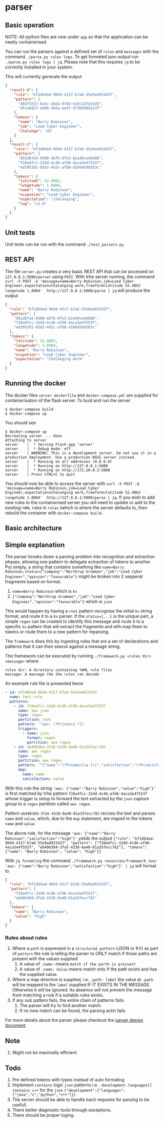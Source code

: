 # parser

## Basic operation 

NOTE: All python files are now under `app` so that the application can be neetly
containerised.

You can run the parsers against a defined set of `rules` and `messages` with the
command `./parse.py rules logs`. To get formated json output run `./parse.py
rules logs | jq`. Please note that this requires `jq` to be correctly installed
in your system.

This will currently generate the output 
```json
{
  "result-0": {
    "rule": "bf1d64ad-9694-4317-b7a6-55e9a4915437",
    "pattern": [
      "46975537-6a3c-444a-9784-ea3c1d7e25d3",
      "451a6827-da96-466a-aa97-d73b5605a13f"
    ],
    "tokens": {
      "name": "Barry Robinson",
      "job": "Lead Cyber Engineer",
      "chalange": "ok"
    }
  },
  "result-1": {
    "rule": "bf1d64ad-9694-4317-b7a6-55e9a4915437",
    "pattern": [
      "0b1db7a5-0308-4bfb-87e3-b2a48cee6b88",
      "f28a4fcc-32dd-4c4b-afd6-4aca3e4f5537",
      "ed395291-65d2-492c-afb8-d1b64599263c"
    ],
    "tokens": {
      "latitude": 52.4862,
      "longetude": 1.8904,
      "name": "Barry Robinson",
      "ocupation": "Lead Cyber Engineer",
      "expectation": "chalanging",
      "tag": "v1.0"
    }
  }
}
```


## Unit tests 

Unit tests can be run with the command `./test_parsers.py`


## REST API

The file `server.py` creates a very basic REST API that can be accessed on `127.0.0.1:5000/parser` using `POST`. With trhe server running, the command `curl -X POST -d 'message=name=Barry Robinson,job=Lead Cyber Engineer,expectation=Chalanging work,freeform=latitude 52.4862 longetude 1.8904'  http://127.0.0.1:5000/parse | jq` will produce the output 

```json
{
  "rule": "bf1d64ad-9694-4317-b7a6-55e9a4915437",
  "pattern": [
    "0b1db7a5-0308-4bfb-87e3-b2a48cee6b88",
    "f28a4fcc-32dd-4c4b-afd6-4aca3e4f5537",
    "ed395291-65d2-492c-afb8-d1b64599263c"
  ],
  "tokens": {
    "latitude": 52.4862,
    "longetude": 1.8904,
    "name": "Barry Robinson",
    "ocupation": "Lead Cyber Engineer",
    "expectation": "Chalanging work"
  }
}
```

## Running the docker 

The docker files `server.dockerfile` and `docker-compose.yml` are supplied for containerisation of the flask server. To buid and run the server

```shell
$ docker-compose build 
$ docker-compose up 
```

You should see 

```shell
$ docker-compose up
Recreating server ... done
Attaching to server
server    |  * Serving Flask app 'server'
server    |  * Debug mode: off
server    | WARNING: This is a development server. Do not use it in a production deployment. Use a production WSGI server instead.
server    |  * Running on all addresses (0.0.0.0)
server    |  * Running on http://127.0.0.1:5000
server    |  * Running on http://172.20.0.2:5000
server    | Press CTRL+C to quit
```

You should now be able to access the server with `curl -X POST -d
'message=name=Barry Robinson,job=Lead Cyber Engineer,expectation=Chalanging
work,freeform=latitude 52.4862 longetude 1.8904'  http://127.0.0.1:5000/parse |
jq`. If you wish to add new rules to the containerised server you will need to
update or add to the existing `YAML` rules in `rules` (which is where the server 
defaults to, then rebuild the container with `docker-compose build`.

## Basic architecture 

## Simple explanation

The parser breaks down a parsing problem into recognition and extraction phases,
allowing one pattern to delegate ectraction of tokens to another. Put simply, a
string that contains something like `name=Barry
Robinson,status={"company":"Northrup Grumman","job":"Lead Cyber
Engineer","opinion":"favourable"}` might be broken into 2 sepperat fragments
based on format. 

1. `name=Barry Robinson` which is `kv`
2. `{"company":"Northrup Grumman","job":"Lead Cyber
   Engineer","opinion":"favourable"}` which is `json`

This would happen by having a `root` pattern recognise the initial `kv` string
format, and route it to a `kv` parser. If the `status={...}` is the unique part,
a simple `regex` can be created to identify this message and route it to a
specific `kv` pattern that will extract the fragments and eith map them to
tokens or route them to a new pattern for reparsing. 

The `framework` does this by ingesting rules that are a set of declarations and
patterns that it can then execut against a message string. 

The framework can be executed by running `./framework.py <rules dir> <message>`
where

    rules dir: A directory containing YAML rule files
    message: A message the the rules can decode

An example rule file is presented beow 

```yaml
- id: bf1d64ad-9694-4317-b7a6-55e9a4915437
  name: test rule
  patterns: 
    - id: f28a4fcc-32dd-4c4b-afd6-4aca3e4f5537
      name: aws json
      type: regex 
      partition: root
      pattern: '^aws: (?P<json>{.*})'
      triggers:
        - name: json
          format: regex
          partition: aws regex
    - id: eb4963b9-3fa5-4338-8a40-01a35fecc782
      name: aws regex
      type: regex
      partition: aws regex
      pattern: '^{"name":"(?P<name>[\w ]+)","satisfaction":"(?P<satisfaction>[\w ]+)"}'
      map:
        name: name
        satisfaction: value
```

With this rule the string `'aws: {"name":"Barry Robinson","value":"high"}'` is
first matched by trhe pattern `f28a4fcc-32dd-4c4b-afd6-4aca3e4f5537` whose
trigger is setup to forward the text extracted by the `json` capture group to 
a `regex` partition called `aws regex`. 

Pattern `eb4963b9-3fa5-4338-8a40-01a35fecc782` recives the text and parses
`name` and `value`, which, due to the `map` statement, are maped to the tokens
`name` and `value`

The above rule, for the message `'aws: {"name":"Barry
Robinson","satisfaction":"high"}'` yields the output `{"rule":
"bf1d64ad-9694-4317-b7a6-55e9a4915437", "pattern":
["f28a4fcc-32dd-4c4b-afd6-4aca3e4f5537",
"eb4963b9-3fa5-4338-8a40-01a35fecc782"], "tokens": {"name": "Barry Robinson",
"value": "high"}}`

With `jq formating` the command `./framework.py resources/framework_two/ 'aws:
{"name":"Barry Robinson","satisfaction":"high"}' | jq` will format to

```json
{
  "rule": "bf1d64ad-9694-4317-b7a6-55e9a4915437",
  "pattern": [
    "f28a4fcc-32dd-4c4b-afd6-4aca3e4f5537",
    "eb4963b9-3fa5-4338-8a40-01a35fecc782"
  ],
  "tokens": {
    "name": "Barry Robinson",
    "value": "high"
  }
}
```

### Rules about rules 

1. Where a `path` is expressed in a `structured pattern` (JSON or KV) as part of
  `pattern` the rule is telling the parser to ONLY match if those paths are
  present with the values supplied 
    1. A value of `.name:` means `match if the
       parth is pressent` 
    2. A value of `.name: Value` means match only if the
       path exists and has the supplied value.
2. Where a map directive is supplied, i.e. `.path: label` the value at `.path`
   will be mapped to the `label` supplied IF IT EXISTS IN THE MESSAGE. Otherwise
   it will be ignored. Its absence will not prevent the message from matching a rule
   if a suitable rules exists.
3. If any sub pattern fails, the entire chain of patterns fails. 
    1. The parser will try to find another match.
    2. If no new match can be found, the parsing actin fails 

For more details about the parser please checkout the [parser design document](docs/design.md).

## Note 

1. Might not be maximally efficient

## Todo 

1. Pre defined tokens with types instead of auto formating
2. Implement `contains` logic `json` patterns i.e. `.development.languages[]
   contains c++` for the `json`
   `{"development":{"languages":["java","c","python","c++"]}}`
3. The server should be able to handle bach requests for parsing to be usefull.
4. There better diagnostic tools through exceptions.
5. There should be proper loging.
